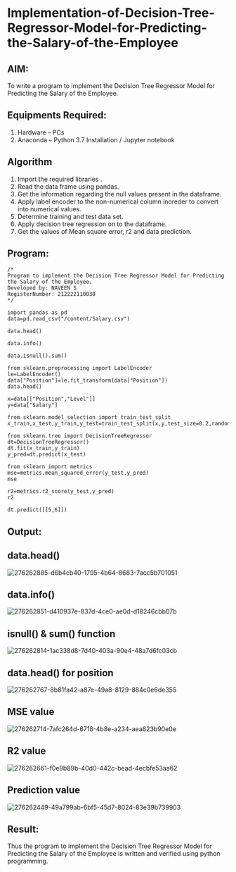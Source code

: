 # Implementation-of-Decision-Tree-Regressor-Model-for-Predicting-the-Salary-of-the-Employee

## AIM:
To write a program to implement the Decision Tree Regressor Model for Predicting the Salary of the Employee.

## Equipments Required:
1. Hardware – PCs
2. Anaconda – Python 3.7 Installation / Jupyter notebook

## Algorithm
1. Import the required libraries .
2. Read the data frame using pandas.
3. Get the information regarding the null values present in the dataframe.
4. Apply label encoder to the non-numerical column inoreder to convert into numerical values.
5. Determine training and test data set.
6. Apply decision tree regression on to the dataframe.
7. Get the values of Mean square error, r2 and data prediction.
   

## Program:
```
/*
Program to implement the Decision Tree Regressor Model for Predicting the Salary of the Employee.
Developed by: NAVEEN S
RegisterNumber: 212222110030 
*/
```

```
import pandas as pd
data=pd.read_csv("/content/Salary.csv")

data.head()

data.info()

data.isnull().sum()

from sklearn.preprocessing import LabelEncoder
le=LabelEncoder()
data["Position"]=le.fit_transform(data["Position"])
data.head()

x=data[["Position","Level"]]
y=data["Salary"]

from sklearn.model_selection import train_test_split
x_train,x_test,y_train,y_test=train_test_split(x,y,test_size=0.2,random_state=2)

from sklearn.tree import DecisionTreeRegressor
dt=DecisionTreeRegressor()
dt.fit(x_train,y_train)
y_pred=dt.predict(x_test)

from sklearn import metrics
mse=metrics.mean_squared_error(y_test,y_pred)
mse

r2=metrics.r2_score(y_test,y_pred)
r2

dt.predict([[5,6]])
```
## Output:

## data.head()
![276262885-d6b4cb40-1795-4b64-8683-7acc5b701051](https://github.com/NaveenSivamalai/Implementation-of-Decision-Tree-Regressor-Model-for-Predicting-the-Salary-of-the-Employee/assets/123792574/952dc651-b8ae-4d6f-a469-9f9172f0e871)


## data.info()
![276262851-d410937e-837d-4ce0-ae0d-d18246cbb07b](https://github.com/NaveenSivamalai/Implementation-of-Decision-Tree-Regressor-Model-for-Predicting-the-Salary-of-the-Employee/assets/123792574/380ff3ef-1f30-40c8-8b07-1b7f71529c96)


## isnull() & sum() function
![276262814-1ac338d8-7d40-403a-90e4-48a7d6fc03cb](https://github.com/NaveenSivamalai/Implementation-of-Decision-Tree-Regressor-Model-for-Predicting-the-Salary-of-the-Employee/assets/123792574/50a5ac88-21a4-4985-b46e-d5da0baaea1a)


## data.head() for position
![276262767-8b81fa42-a87e-49a8-8129-884c0e6de355](https://github.com/NaveenSivamalai/Implementation-of-Decision-Tree-Regressor-Model-for-Predicting-the-Salary-of-the-Employee/assets/123792574/20bf46bb-ae49-4ef1-88f9-1d89a0f8f51a)


## MSE value
![276262714-7afc264d-6718-4b8e-a234-aea823b90e0e](https://github.com/NaveenSivamalai/Implementation-of-Decision-Tree-Regressor-Model-for-Predicting-the-Salary-of-the-Employee/assets/123792574/e5314a69-d2eb-4ed8-a7e7-e9c551a97f43)


## R2 value
![276262661-f0e9b89b-40d0-442c-bead-4ecbfe53aa62](https://github.com/NaveenSivamalai/Implementation-of-Decision-Tree-Regressor-Model-for-Predicting-the-Salary-of-the-Employee/assets/123792574/09ba7061-61ac-4e31-b199-801a9bd0b854)


## Prediction value

![276262449-49a799ab-6bf5-45d7-8024-83e39b739903](https://github.com/NaveenSivamalai/Implementation-of-Decision-Tree-Regressor-Model-for-Predicting-the-Salary-of-the-Employee/assets/123792574/36ea8a25-c3eb-473f-96d9-3a622cafa567)


## Result:
Thus the program to implement the Decision Tree Regressor Model for Predicting the Salary of the Employee is written and verified using python programming.
